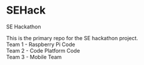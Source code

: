 # SEHack
SE Hackathon

This is the primary repo for the SE hackathon project.  <br>
Team 1 - Raspberry Pi Code <br>
Team 2 - Code Platform Code <br>
Team 3 - Mobile Team <br>

